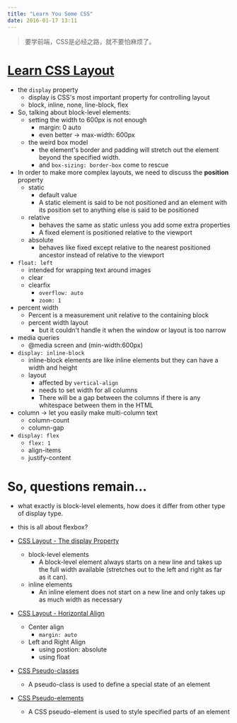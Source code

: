 ```yaml
---
title: "Learn You Some CSS"
date: 2016-01-17 13:11
---
```


> 要学前端，CSS是必经之路，就不要怕麻烦了。

# [Learn CSS Layout](http://learnlayout.com/)

- the `display` property
    + display is CSS's most important property for controlling layout
    + block, inline, none, line-block, flex
- So, talking about block-level elements:
    + setting the width to 600px is not enough
        * margin: 0 auto
        * even better -> max-width: 600px
    + the weird box model
        * the element's border and padding will stretch out the element beyond the specified width.
        * and `box-sizing: border-box` come to rescue
- In order to make more complex layouts, we need to discuss the __position__ property
    + static
        * default value
        * A static element is said to be not positioned and an element with its position set to anything else is said to be positioned
    + relative
        * behaves the same as static unless you add some extra properties
        * A fixed element is positioned relative to the viewport
    + absolute
        * behaves like fixed except relative to the nearest positioned ancestor instead of relative to the viewport
- `float: left`
    + intended for wrapping text around images
    + clear
    + clearfix
        * `overflow: auto`
        * `zoom: 1`
- percent width
    + Percent is a measurement unit relative to the containing block
    + percent width layout
        * but it couldn't handle it when the window or layout is too narrow
- media queries
    + @media screen and (min-width:600px)
- `display: inline-block`
    + inline-block elements are like inline elements but they can have a width and height
    + layout
        * affected by `vertical-align`
        * needs to set width for all columns
        * There will be a gap between the columns if there is any whitespace between them in the HTML
- column -> let you easily make multi-column text
    + column-count
    + column-gap
- `display: flex`
    + `flex: 1`
    + align-items
    + justify-content

# So, questions remain...

- what exactly is block-level elements, how does it differ from other type of display type.
- this is all about flexbox?

- [CSS Layout - The display Property](http://www.w3schools.com/css/css_display_visibility.asp)
    + block-level elements
        * A block-level element always starts on a new line and takes up the full width available (stretches out to the left and right as far as it can).
    + inline elements
        * An inline element does not start on a new line and only takes up as much width as necessary
- [CSS Layout - Horizontal Align](http://www.w3schools.com/css/css_align.asp)
    + Center align
        * `margin: auto`
    + Left and Right Align
        * using postion: absolute
        * using float
- [CSS Pseudo-classes](http://www.w3schools.com/css/css_pseudo_classes.asp)
    + A pseudo-class is used to define a special state of an element
- [CSS Pseudo-elements](http://www.w3schools.com/css/css_pseudo_elements.asp)
    + A CSS pseudo-element is used to style specified parts of an element